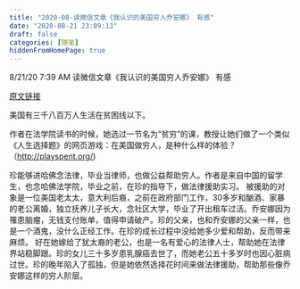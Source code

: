 ```yaml
---
title: "2020-08-读微信文章《我认识的美国穷人乔安娜》 有感"
date: "2020-08-21 23:09:13"
draft: false
categories: [随笔]
hiddenFromHomePage: true
---
```

8/21/20 7:39 AM 读微信文章《我认识的美国穷人乔安娜》 有感

[原文链接](https://mp.weixin.qq.com/s/kJtQ4jlg01o1W4QuDh7CQw)

美国有三千八百万人生活在贫困线以下。 

作者在法学院读书的时候，她选过一节名为“贫穷”的课，教授让她们做了一个类似《人生选择题》的网页游戏：在美国做穷人，是种什么样的体验？ （http://playspent.org/)

珍能够进哈佛念法律，毕业当律师，也做公益帮助穷人。作者是来自中国的留学生，也念哈佛法学院，毕业之前，在珍的指导下，做法律援助实习。 被援助的对象是一位美国老太太，意大利后裔，之前在政府部门工作，30多岁和酗酒、家暴的老公离婚，独立抚养儿子长大，念社区大学，毕业了开出租车过活。乔安娜因为罹患脑瘤，无钱支付账单，值得申请破产。珍的父亲，也和乔安娜的父亲一样，也是一个酒鬼，没什么正经工作。在珍的成长过程中没给她多少爱和帮助，反而带来麻烦。 好在她嫁给了犹太裔的老公，也是一名有爱心的法律人士，帮助她在法律界站稳脚跟。珍的女儿三十多岁患乳腺癌去世了，而她老公五十多岁时也因心脏病过世。珍的晚年陷入了孤独，但是她依然选择花时间来做法律援助，帮助那些像乔安娜这样的穷人阶层。
